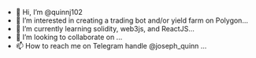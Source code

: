 - 👋 Hi, I’m @quinnj102
- 👀 I’m interested in creating a trading bot and/or yield farm on Polygon...
- 🌱 I’m currently learning solidity, web3js, and ReactJS...
- 💞️ I’m looking to collaborate on ...
- 📫 How to reach me on Telegram handle @joseph_quinn ...

<!---
quinnj102/quinnj102 is a ✨ special ✨ repository because its `README.md` (this file) appears on your GitHub profile.
You can click the Preview link to take a look at your changes.
--->
